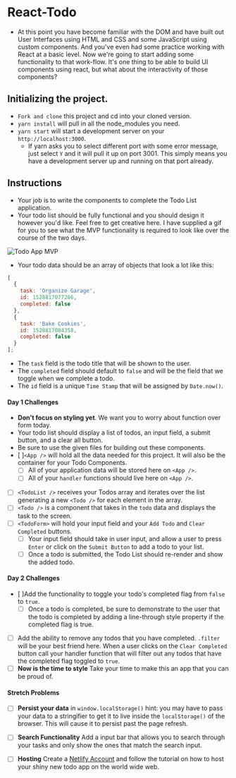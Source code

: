 # React-Todo

- At this point you have become familiar with the DOM and have built out User Interfaces using HTML and CSS and some JavaScript using custom components. And you've even had some practice working with React at a basic level. Now we're going to start adding some functionality to that work-flow. It's one thing to be able to build UI components using react, but what about the interactivity of those components?

## Initializing the project.

- `Fork and clone` this project and cd into your cloned version.
- `yarn install` will pull in all the node_modules you need.
- `yarn start` will start a development server on your `http://localhost:3000`.
  - If yarn asks you to select different port with some error message, just select `Y` and it will pull it up on port 3001. This simply means you have a development server up and running on that port already.

## Instructions

- Your job is to write the components to complete the Todo List application.
- Your todo list should be fully functional and you should design it however you'd like. Feel free to get creative here. I have supplied a gif for you to see what the MVP functionality is required to look like over the course of the two days.

![Todo App MVP](todo.gif)

- Your todo data should be an array of objects that look a lot like this:

```js
[
  {
    task: 'Organize Garage',
    id: 1528817077286,
    completed: false
  },
  {
    task: 'Bake Cookies',
    id: 1528817084358,
    completed: false
  }
];
```

- The `task` field is the todo title that will be shown to the user.
- The `completed` field should default to `false` and will be the field that we toggle when we complete a todo.
- The `id` field is a unique `Time Stamp` that will be assigned by `Date.now()`.

#### Day 1 Challenges

- **Don't focus on styling yet**. We want you to worry about function over form today.
- Your todo list should display a list of todos, an input field, a submit button, and a clear all button.
- Be sure to use the given files for building out these components.
- [ ]`<App />` will hold all the data needed for this project. It will also be the container for your Todo Components.
  - [ ] All of your application data will be stored here on `<App />`.
  - [ ] All of your `handler` functions should live here on `<App />`.
- [ ] `<TodoList />` receives your Todos array and iterates over the list generating a new `<Todo />` for each element in the array.
- [ ] `<Todo />` is a component that takes in the `todo` data and displays the task to the screen.
- [ ] `<TodoForm>` will hold your input field and your `Add Todo` and `Clear Completed` buttons.
  - [ ] Your input field should take in user input, and allow a user to press `Enter` or click on the `Submit Button` to add a todo to your list.
  - [ ] Once a todo is submitted, the Todo List should re-render and show the added todo.

#### Day 2 Challenges

- [ ]Add the functionality to toggle your todo's completed flag from `false` to `true`.
  - [ ] Once a todo is completed, be sure to demonstrate to the user that the todo is completed by adding a line-through style property if the completed flag is true.
- [ ] Add the ability to remove any todos that you have completed. `.filter` will be your best friend here. When a user clicks on the `Clear Completed` button call your handler function that will filter out any todos that have the completed flag toggled to `true`.
- [ ] **Now is the time to style** Take your time to make this an app that you can be proud of.

#### Stretch Problems

- [ ] **Persist your data** in `window.localStorage()` hint: you may have to pass your data to a stringifier to get it to live inside the `localStorage()` of the browser. This will cause it to persist past the page refresh.

- [ ] **Search Functionality** Add a input bar that allows you to search through your tasks and only show the ones that match the search input.

- [ ] **Hosting** Create a [Netlify Account](https://www.netlify.com/) and follow the tutorial on how to host your shiny new todo app on the world wide web.
